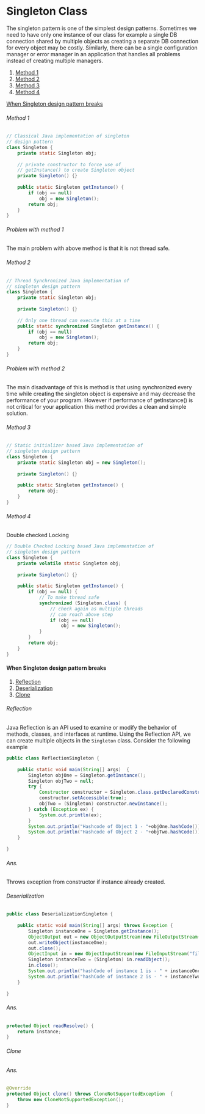 

# Singleton Class

The singleton pattern is one of the simplest design patterns. Sometimes we need to have only one instance of our class for example a single DB connection shared by multiple objects as creating a separate DB connection for every object may be costly. Similarly, there can be a single configuration manager or error manager in an application that handles all problems instead of creating multiple managers.

1. [Method 1](#method-1)
2. [Method 2](#method-2)
3. [Method 3](#method-3)
4. [Method 4](#method-4)

[When Singleton design pattern breaks](#when-singleton-design-pattern-breaks)



###### Method 1

```java
// Classical Java implementation of singleton  
// design pattern 
class Singleton { 
    private static Singleton obj; 
 
    // private constructor to force use of 
    // getInstance() to create Singleton object 
    private Singleton() {} 
 
    public static Singleton getInstance() { 
        if (obj == null) 
            obj = new Singleton(); 
        return obj; 
    } 
}
```

###### Problem with method 1

The main problem with above method is that it is not thread safe.



###### Method 2

```java
// Thread Synchronized Java implementation of  
// singleton design pattern 
class Singleton {     
    private static Singleton obj; 
 
    private Singleton() {} 
 
    // Only one thread can execute this at a time 
    public static synchronized Singleton getInstance() { 
        if (obj == null) 
            obj = new Singleton(); 
        return obj; 
    } 
} 
```

###### Problem with method 2

The main disadvantage of this is method is that using synchronized every time while creating the singleton object is expensive and may decrease the performance of your program. However if performance of getInstance() is not critical for your application this method provides a clean and simple solution.



###### Method 3

```java
// Static initializer based Java implementation of 
// singleton design pattern 
class Singleton { 
    private static Singleton obj = new Singleton(); 
 
    private Singleton() {} 
 
    public static Singleton getInstance() { 
        return obj; 
    } 
} 
```



###### Method 4

Double checked Locking

```java
// Double Checked Locking based Java implementation of 
// singleton design pattern 
class Singleton { 
    private volatile static Singleton obj; 
 
    private Singleton() {} 
 
    public static Singleton getInstance() { 
        if (obj == null) { 
            // To make thread safe 
            synchronized (Singleton.class) { 
                // check again as multiple threads 
                // can reach above step 
                if (obj == null) 
                    obj = new Singleton(); 
            } 
        } 
        return obj; 
    } 
}
```





#### When Singleton design pattern breaks

1. [Reflection](#reflection)
2. [Deserialization](#deserialization)
3. [Clone](#clone)



###### Reflection

Java Reflection is an API used to examine or modify the behavior of methods, classes, and interfaces at runtime. Using the Reflection API, we can create multiple objects in the `Singleton` class. Consider the following example

```java
public class ReflectionSingleton {
    
    public static void main(String[] args)  {
        Singleton objOne = Singleton.getInstance();
        Singleton objTwo = null;
        try {
            Constructor constructor = Singleton.class.getDeclaredConstructor();
            constructor.setAccessible(true);
            objTwo = (Singleton) constructor.newInstance();
        } catch (Exception ex) {
            System.out.println(ex);
        }
        System.out.println("Hashcode of Object 1 - "+objOne.hashCode());
        System.out.println("Hashcode of Object 2 - "+objTwo.hashCode());
    }
    
}
```

###### Ans. 

Throws exception from constructor if instance already created.



###### Deserialization

```java
public class DeserializationSingleton {
    
    public static void main(String[] args) throws Exception {
        Singleton instanceOne = Singleton.getInstance();
        ObjectOutput out = new ObjectOutputStream(new FileOutputStream("file.text"));
        out.writeObject(instanceOne);
        out.close();
        ObjectInput in = new ObjectInputStream(new FileInputStream("file.text"));
        Singleton instanceTwo = (Singleton) in.readObject();
        in.close();
        System.out.println("hashCode of instance 1 is - " + instanceOne.hashCode());
        System.out.println("hashCode of instance 2 is - " + instanceTwo.hashCode());
    }
    
}
```

###### Ans.

```java
protected Object readResolve() { 
	return instance; 
}
```



###### Clone

###### Ans.

```java
@Override
protected Object clone() throws CloneNotSupportedException  {
	throw new CloneNotSupportedException();
}
```

